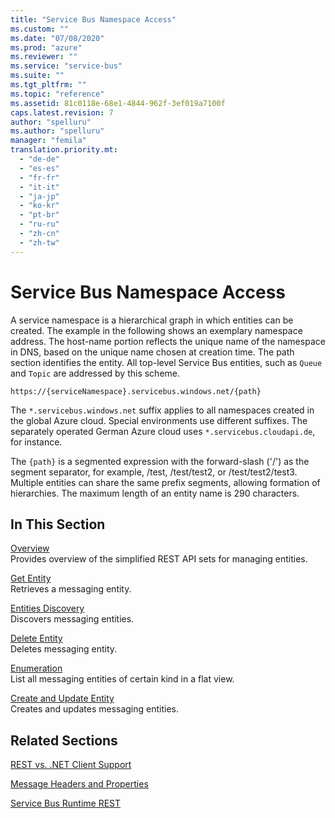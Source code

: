 ```yaml
---
title: "Service Bus Namespace Access"
ms.custom: ""
ms.date: "07/08/2020"
ms.prod: "azure"
ms.reviewer: ""
ms.service: "service-bus"
ms.suite: ""
ms.tgt_pltfrm: ""
ms.topic: "reference"
ms.assetid: 81c0118e-68e1-4844-962f-3ef019a7100f
caps.latest.revision: 7
author: "spelluru"
ms.author: "spelluru"
manager: "femila"
translation.priority.mt: 
  - "de-de"
  - "es-es"
  - "fr-fr"
  - "it-it"
  - "ja-jp"
  - "ko-kr"
  - "pt-br"
  - "ru-ru"
  - "zh-cn"
  - "zh-tw"
---
```

# Service Bus Namespace Access

A service namespace is a hierarchical graph in which entities can be created. The example in the following shows an exemplary namespace address. The host-name portion reflects the unique name of the namespace in DNS, based on the unique name chosen at creation time. The path section identifies the entity. All top-level Service Bus entities, such as `Queue` and `Topic` are addressed by this scheme.  

```  
https://{serviceNamespace}.servicebus.windows.net/{path}  
```  
The `*.servicebus.windows.net` suffix applies to all namespaces created in the global Azure cloud. Special environments use different suffixes. The separately operated German Azure cloud uses `*.servicebus.cloudapi.de`, for instance. 

The `{path}` is a segmented expression with the forward-slash ('/') as the segment separator, for example, /test, /test/test2, or /test/test2/test3. Multiple entities can share the same 
prefix segments, allowing formation of hierarchies. The maximum length of an entity name is 290 characters.  
  
## In This Section  

 [Overview](overview.md)  
 Provides overview of the simplified REST API sets for managing entities.  
  
 [Get Entity](get-entity.md)  
 Retrieves a messaging entity.  
  
 [Entities Discovery](entities-discovery.md)  
 Discovers messaging entities.  
  
 [Delete Entity](delete-entity.md)  
 Deletes messaging entity.  
  
 [Enumeration](enumeration.md)  
 List all messaging entities of certain kind in a flat view.  
  
 [Create and Update Entity](update-entity.md)  
 Creates and updates messaging entities.  
  
## Related Sections  
 [REST vs. .NET Client Support](rest-dotnet-client-support.md)  
  
 [Message Headers and Properties](message-headers-and-properties.md)  
  
 [Service Bus Runtime REST](service-bus-runtime-rest.md)